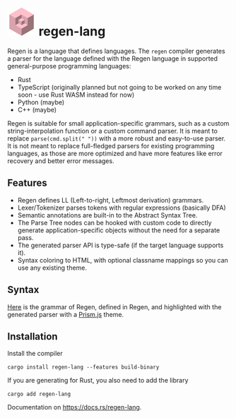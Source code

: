 # ![](./docs/icon.svg) regen-lang
Regen is a language that defines languages. The `regen` compiler generates a parser for the language defined with the Regen language in supported general-purpose programming languages:
- Rust
- TypeScript (originally planned but not going to be worked on any time soon - use Rust WASM instead for now)
- Python (maybe)
- C++ (maybe)

Regen is suitable for small application-specific grammars, such as a custom string-interpolation function or a custom command parser. It is meant to replace `parse(cmd.split(" "))` with a more robust and easy-to-use parser. It is not meant to replace full-fledged parsers for existing programming languages, as those are more optimized and have more features like error recovery and better error messages.

## Features
- Regen defines LL (Left-to-right, Leftmost derivation) grammars.
- Lexer/Tokenizer parses tokens with regular expressions (basically DFA)
- Semantic annotations are built-in to the Abstract Syntax Tree.
- The Parse Tree nodes can be hooked with custom code to directly generate application-specific objects without the need for a separate pass.
- The generated parser API is type-safe (if the target language supports it).
- Syntax coloring to HTML, with optional classname mappings so you can use any existing theme.

## Syntax
[Here](https://regen.pistonite.org) is the grammar of Regen, defined in Regen, and highlighted with the generated parser with a [Prism.js](https://prismjs.com/) theme.

## Installation
Install the compiler
```
cargo install regen-lang --features build-binary
```

If you are generating for Rust, you also need to add the library
```
cargo add regen-lang
```

Documentation on https://docs.rs/regen-lang.
